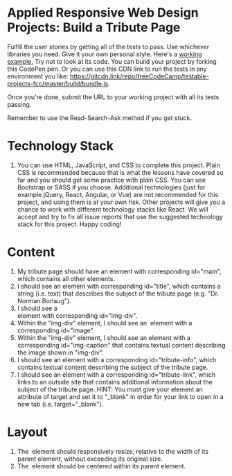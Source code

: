# Applied Responsive Web Design Projects: Build a Tribute Page
Fulfill the user stories by getting all of the tests to pass. 
Use whichever libraries you need. Give it your own personal style.
Here's a [working example.](http://codepen.io/freeCodeCamp/full/zNqgVx) Try not to look at its code.
You can build your project by forking this CodePen pen. Or you can use this CDN link to run the tests in any environment you like: https://gitcdn.link/repo/freeCodeCamp/testable-projects-fcc/master/build/bundle.js.

Once you're done, submit the URL to your working project with all its tests passing.

Remember to use the Read-Search-Ask method if you get stuck.


# Technology Stack
1. You can use HTML, JavaScript, and CSS to complete this project. Plain CSS is recommended because that is what the lessons have covered so far and you should get some practice with plain CSS. You can use Bootstrap or SASS if you choose. Additional technologies (just for example jQuery, React, Angular, or Vue) are not recommended for this project, and using them is at your own risk. Other projects will give you a chance to work with different technology stacks like React. We will accept and try to fix all issue reports that use the suggested technology stack for this project. Happy coding!
 
# Content
 1. My tribute page should have an element with corresponding id="main", which contains all other elements.
 2. I should see an element with corresponding id="title", which contains a string (i.e. text) that describes the subject of the tribute page (e.g. "Dr. Norman Borlaug").
 3. I should see a <div> element with corresponding id="img-div".
 4. Within the "img-div" element, I should see an <img> element with a corresponding id="image".
 5. Within the "img-div" element, I should see an element with a corresponding id="img-caption" that contains textual content describing the image shown in "img-div".
 6. I should see an element with a corresponding id="tribute-info", which contains textual content describing the subject of the tribute page.
 7. I should see an <a> element with a corresponding id="tribute-link", which links to an outside site that contains additional information about the subject of the tribute page. HINT: You must give your element an attribute of target and set it to "_blank" in order for your link to open in a new tab (i.e. target="_blank").
 
# Layout
 1. The <img> element should responsively resize, relative to the width of its parent element, without exceeding its original size.
 2. The <img> element should be centered within its parent element.

